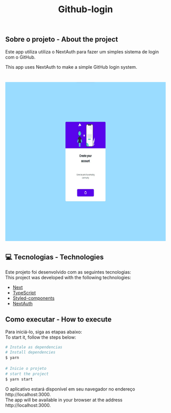 <h1 align="center">
  <strong>Github-login</strong>
</h1>
<br>

## Sobre o projeto - About the project

Este app utiliza utiliza o NextAuth para fazer um simples sistema de login com o GitHub.

This app uses NextAuth to make a simple GitHub login system.


<h1 align="center" display="flex">
   <img height="500px" src=".github/gitlogin.jpg">
</h1>

## :computer: Tecnologias - Technologies 

Este projeto foi desenvolvido com as seguintes tecnologias:
<br>
This project was developed with the following technologies:

- [Next](https://nextjs.org/)
- [TypeScript](https://www.typescriptlang.org/)
- [Styled-components](https://styled-components.com/)
- [NextAuth](https://next-auth.js.org/)
  <br>

## Como executar - How to execute
Para iniciá-lo, siga as etapas abaixo:
<br>
To start it, follow the steps below:

```bash
# Instale as dependencias
# Install dependencies
$ yarn

# Inicie o projeto
# start the project
$ yarn start
```
O aplicativo estará disponível em seu navegador no endereço http://localhost:3000.
<br>
The app will be available in your browser at the address http://localhost:3000.

<br>
